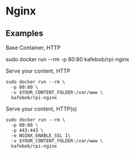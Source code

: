 # Nginx

## Examples

Base Container, HTTP

  sudo docker run --rm -p 80:80 kafebob/rpi-nginx

Serve your content, HTTP

```
sudo docker run --rm \
  -p 80:80 \
  -v $YOUR_CONTENT_FOLDER:/var/www \
  kafebob/rpi-nginx
```

Serve your content, HTTP(s)

```
sudo docker run --rm \
  -p 80:80 \
  -p 443:443 \
  -e NGINX_ENABLE_SSL 1\
  -v $YOUR_CONTENT_FOLDER:/var/www \
  kafebob/rpi-nginx
```